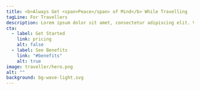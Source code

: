 ```yaml
---
title: <b>Always Get <span>Peace</span> of Mind</b> While Travelling
tagLine: For Travellers
description: Lorem ipsum dolor sit amet, consectetur adipiscing elit. Velit varius adipiscing aliquet magna tincidunt iaculis nam morbi. Augue fringilla.
cta:
  - label: Get Started
    link: pricing
    alt: false
  - label: See Benefits
    link: "#benefits"
    alt: true
image: traveller/hero.png
alt: ""
background: bg-wave-light.svg
---
```

